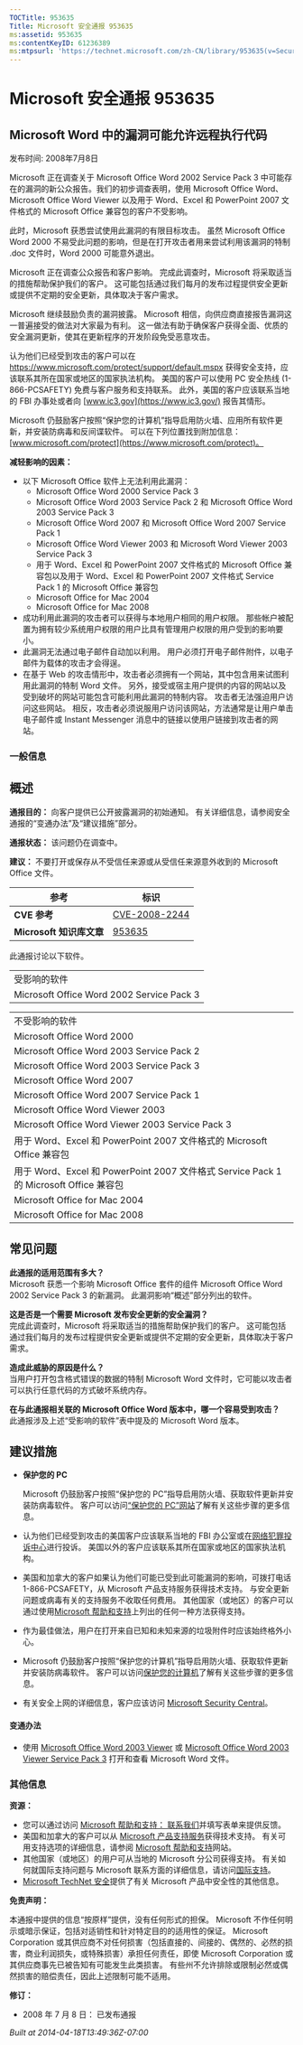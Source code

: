 ```yaml
---
TOCTitle: 953635
Title: Microsoft 安全通报 953635
ms:assetid: 953635
ms:contentKeyID: 61236389
ms:mtpsurl: 'https://technet.microsoft.com/zh-CN/library/953635(v=Security.10)'
---
```




Microsoft 安全通报 953635
=========================

Microsoft Word 中的漏洞可能允许远程执行代码
-------------------------------------------

发布时间: 2008年7月8日

Microsoft 正在调查关于 Microsoft Office Word 2002 Service Pack 3 中可能存在的漏洞的新公众报告。我们的初步调查表明，使用 Microsoft Office Word、Microsoft Office Word Viewer 以及用于 Word、Excel 和 PowerPoint 2007 文件格式的 Microsoft Office 兼容包的客户不受影响。

此时，Microsoft 获悉尝试使用此漏洞的有限目标攻击。 虽然 Microsoft Office Word 2000 不易受此问题的影响，但是在打开攻击者用来尝试利用该漏洞的特制 .doc 文件时，Word 2000 可能意外退出。

Microsoft 正在调查公众报告和客户影响。 完成此调查时，Microsoft 将采取适当的措施帮助保护我们的客户。 这可能包括通过我们每月的发布过程提供安全更新或提供不定期的安全更新，具体取决于客户需求。

Microsoft 继续鼓励负责的漏洞披露。 Microsoft 相信，向供应商直接报告漏洞这一普遍接受的做法对大家最为有利。 这一做法有助于确保客户获得全面、优质的安全漏洞更新，使其在更新程序的开发阶段免受恶意攻击。

认为他们已经受到攻击的客户可以在 <https://www.microsoft.com/protect/support/default.mspx> 获得安全支持，应该联系其所在国家或地区的国家执法机构。 美国的客户可以使用 PC 安全热线 (1-866-PCSAFETY) 免费与客户服务和支持联系。 此外，美国的客户应该联系当地的 FBI 办事处或者向 [www.ic3.gov](https://www.ic3.gov/) 报告其情形。

Microsoft 仍鼓励客户按照“保护您的计算机”指导启用防火墙、应用所有软件更新，并安装防病毒和反间谍软件。 可以在下列位置找到附加信息： [www.microsoft.com/protect](https://www.microsoft.com/protect)。

**减轻影响的因素：**

-   以下 Microsoft Office 软件上无法利用此漏洞：
    -   Microsoft Office Word 2000 Service Pack 3
    -   Microsoft Office Word 2003 Service Pack 2 和 Microsoft Office Word 2003 Service Pack 3
    -   Microsoft Office Word 2007 和 Microsoft Office Word 2007 Service Pack 1
    -   Microsoft Office Word Viewer 2003 和 Microsoft Word Viewer 2003 Service Pack 3
    -   用于 Word、Excel 和 PowerPoint 2007 文件格式的 Microsoft Office 兼容包以及用于 Word、Excel 和 PowerPoint 2007 文件格式 Service Pack 1 的 Microsoft Office 兼容包
    -   Microsoft Office for Mac 2004
    -   Microsoft Office for Mac 2008
-   成功利用此漏洞的攻击者可以获得与本地用户相同的用户权限。 那些帐户被配置为拥有较少系统用户权限的用户比具有管理用户权限的用户受到的影响要小。
-   此漏洞无法通过电子邮件自动加以利用。 用户必须打开电子邮件附件，以电子邮件为载体的攻击才会得逞。
-   在基于 Web 的攻击情形中，攻击者必须拥有一个网站，其中包含用来试图利用此漏洞的特制 Word 文件。 另外，接受或宿主用户提供的内容的网站以及受到破坏的网站可能包含可能利用此漏洞的特制内容。 攻击者无法强迫用户访问这些网站。 相反，攻击者必须说服用户访问该网站，方法通常是让用户单击电子邮件或 Instant Messenger 消息中的链接以使用户链接到攻击者的网站。

### 一般信息

概述
----


**通报目的：** 向客户提供已公开披露漏洞的初始通知。 有关详细信息，请参阅安全通报的“变通办法”及“建议措施”部分。

**通报状态：** 该问题仍在调查中。

**建议：** 不要打开或保存从不受信任来源或从受信任来源意外收到的 Microsoft Office 文件。

<p> </p>

| 参考                     | 标识                                                                             |
|--------------------------|----------------------------------------------------------------------------------|
| **CVE 参考**             | [CVE-2008-2244](https://www.cve.mitre.org/cgi-bin/cvename.cgi?name=cve-2008-2244) |
| **Microsoft 知识库文章** | [953635](https://support.microsoft.com/kb/953635)                                 |

此通报讨论以下软件。

<p> </p>

|                                           |
|-------------------------------------------|
| 受影响的软件                              |
| Microsoft Office Word 2002 Service Pack 3 |

|                                                                                        |
|----------------------------------------------------------------------------------------|
| 不受影响的软件                                                                         |
| Microsoft Office Word 2000                                                             |
| Microsoft Office Word 2003 Service Pack 2                                              |
| Microsoft Office Word 2003 Service Pack 3                                              |
| Microsoft Office Word 2007                                                             |
| Microsoft Office Word 2007 Service Pack 1                                              |
| Microsoft Office Word Viewer 2003                                                      |
| Microsoft Office Word Viewer 2003 Service Pack 3                                       |
| 用于 Word、Excel 和 PowerPoint 2007 文件格式的 Microsoft Office 兼容包                 |
| 用于 Word、Excel 和 PowerPoint 2007 文件格式 Service Pack 1 的 Microsoft Office 兼容包 |
| Microsoft Office for Mac 2004                                                          |
| Microsoft Office for Mac 2008                                                          |

常见问题
--------


**此通报的适用范围有多大？**    
Microsoft 获悉一个影响 Microsoft Office 套件的组件 Microsoft Office Word 2002 Service Pack 3 的新漏洞。 此漏洞影响“概述”部分列出的软件。

**这是否是一个需要 Microsoft 发布安全更新的安全漏洞？**    
完成此调查时，Microsoft 将采取适当的措施帮助保护我们的客户。 这可能包括通过我们每月的发布过程提供安全更新或提供不定期的安全更新，具体取决于客户需求。

**造成此威胁的原因是什么？**    
当用户打开包含格式错误的数据的特制 Microsoft Word 文件时，它可能以攻击者可以执行任意代码的方式破坏系统内存。

**在与此通报相关联的 Microsoft Office Word 版本中，哪一个容易受到攻击？**    
此通报涉及上述“受影响的软件”表中提及的 Microsoft Word 版本。

建议措施
--------


-   **保护您的 PC**

    Microsoft 仍鼓励客户按照“保护您的 PC”指导启用防火墙、获取软件更新并安装防病毒软件。 客户可以访问[“保护您的 PC”网站](https://www.microsoft.com/protect)了解有关这些步骤的更多信息。

-   认为他们已经受到攻击的美国客户应该联系当地的 FBI 办公室或在[网络犯罪投诉中心](https://go.microsoft.com/fwlink/?linkid=79545)进行投诉。 美国以外的客户应该联系其所在国家或地区的国家执法机构。
-   美国和加拿大的客户如果认为他们可能已受到此可能漏洞的影响，可拨打电话 1-866-PCSAFETY，从 Microsoft 产品支持服务获得技术支持。 与安全更新问题或病毒有关的支持服务不收取任何费用。 其他国家（或地区）的客户可以通过使用[Microsoft 帮助和支持](https://support.microsoft.com/default.aspx?ln=zh-cn)上列出的任何一种方法获得支持。
-   作为最佳做法，用户在打开来自已知和未知来源的垃圾附件时应该始终格外小心。
-   Microsoft 仍鼓励客户按照“保护您的计算机”指导启用防火墙、获取软件更新并安装防病毒软件。 客户可以访问[保护您的计算机](https://www.microsoft.com/protect/computer/default.mspx)了解有关这些步骤的更多信息。
-   有关安全上网的详细信息，客户应该访问 [Microsoft Security Central](https://www.microsoft.com/security/default.mspx)。

#### 变通办法

-   使用 [Microsoft Office Word 2003 Viewer](https://www.microsoft.com/download/details.aspx?familyid=95e24c87-8732-48d5-8689-ab826e7b8fdf&displaylang=en) 或 [Microsoft Office Word 2003 Viewer Service Pack 3](https://www.microsoft.com/download/details.aspx?familyid=c6e56e97-17d7-4c48-9b2e-474cb3cdcc45&displaylang=en) 打开和查看 Microsoft Word 文件。

### 其他信息

**资源：**

-   您可以通过访问 [Microsoft 帮助和支持： 联系我们](https://support.microsoft.com/common/survey.aspx?scid=sw;en;1257&amp;showpage=1&amp;ws=technet&amp;sd=tech)并填写表单来提供反馈。
-   美国和加拿大的客户可以从 [Microsoft 产品支持服务](https://go.microsoft.com/fwlink/?linkid=21131)获得技术支持。 有关可用支持选项的详细信息，请参阅 [Microsoft 帮助和支持](https://support.microsoft.com/default.aspx?ln=zh-cn)网站。
-   其他国家（或地区）的用户可从当地的 Microsoft 分公司获得支持。 有关如何就国际支持问题与 Microsoft 联系方面的详细信息，请访问[国际支持](https://go.microsoft.com/fwlink/?linkid=21155)。
-   [Microsoft TechNet 安全](https://go.microsoft.com/fwlink/?linkid=21132)提供了有关 Microsoft 产品中安全性的其他信息。

**免责声明：**

本通报中提供的信息“按原样”提供，没有任何形式的担保。 Microsoft 不作任何明示或暗示保证，包括对适销性和针对特定目的的适用性的保证。 Microsoft Corporation 或其供应商不对任何损害（包括直接的、间接的、偶然的、必然的损害，商业利润损失，或特殊损害）承担任何责任，即使 Microsoft Corporation 或其供应商事先已被告知有可能发生此类损害。 有些州不允许排除或限制必然或偶然损害的赔偿责任，因此上述限制可能不适用。

**修订：**

-   2008 年 7 月 8 日： 已发布通报

*Built at 2014-04-18T13:49:36Z-07:00*
